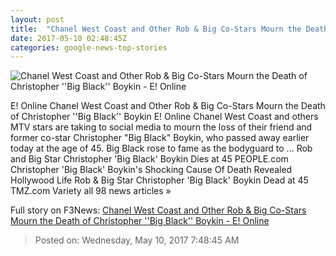 ```yaml
---
layout: post
title:  "Chanel West Coast and Other Rob & Big Co-Stars Mourn the Death of Christopher ''Big Black'' Boykin - E! Online"
date: 2017-05-10 02:48:45Z
categories: google-news-top-stories
---
```


![Chanel West Coast and Other Rob & Big Co-Stars Mourn the Death of Christopher ''Big Black'' Boykin - E! Online](http://akns-images.eonline.com/eol_images/Entire_Site/201749/rs_600x600-170509185551-600.Christopher-Big-Black-Boykin-Chelsea-Chanel-CC-Dudley.ms.050917.jpg?downsize=450:*&crop=450:350;left,top)

E! Online Chanel West Coast and Other Rob & Big Co-Stars Mourn the Death of Christopher ''Big Black'' Boykin E! Online Chanel West Coast and others MTV stars are taking to social media to mourn the loss of their friend and former co-star Christopher "Big Black" Boykin, who passed away earlier today at the age of 45. Big Black rose to fame as the bodyguard to ... Rob and Big Star Christopher 'Big Black' Boykin Dies at 45 PEOPLE.com Christopher 'Big Black' Boykin's Shocking Cause Of Death Revealed Hollywood Life Rob & Big Star Christopher 'Big Black' Boykin Dead at 45 TMZ.com Variety all 98 news articles »


Full story on F3News: [Chanel West Coast and Other Rob & Big Co-Stars Mourn the Death of Christopher ''Big Black'' Boykin - E! Online](http://www.f3nws.com/n/gpGjdG)

> Posted on: Wednesday, May 10, 2017 7:48:45 AM
